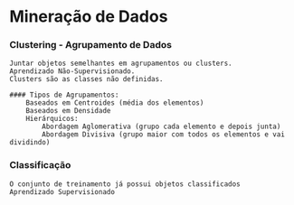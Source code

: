 # Mineração de Dados


### Clustering - Agrupamento de Dados
	Juntar objetos semelhantes em agrupamentos ou clusters.
	Aprendizado Não-Supervisionado.
	Clusters são as classes não definidas.

	#### Tipos de Agrupamentos:
		Baseados em Centroides (média dos elementos)
		Baseados em Densidade 
		Hierárquicos:
			Abordagem Aglomerativa (grupo cada elemento e depois junta)
			Abordagem Divisiva (grupo maior com todos os elementos e vai dividindo)

### Classificação
	O conjunto de treinamento já possui objetos classificados
	Aprendizado Supervisionado
